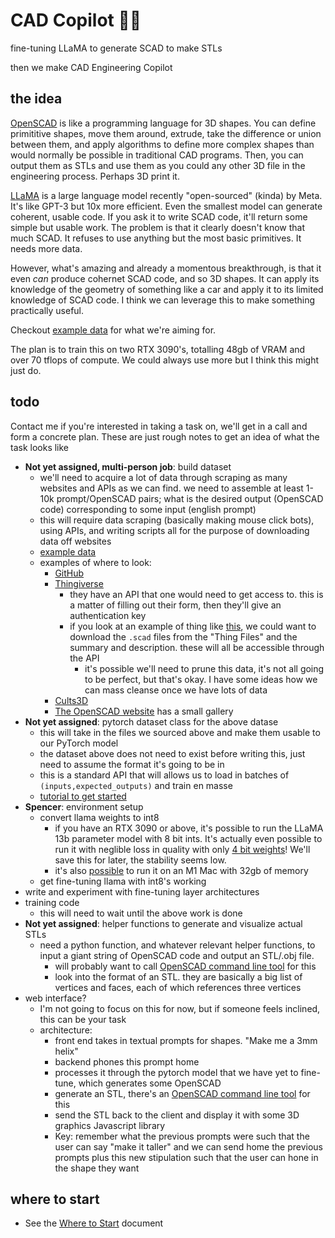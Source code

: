 # CAD Copilot 🔧🦙
fine-tuning LLaMA to generate SCAD to make STLs

then we make CAD Engineering Copilot

## the idea
[OpenSCAD](https://openscad.org/) is like a programming language for 3D shapes. You can define primititive shapes, move them around, extrude, take the difference or union between them, and apply algorithms to define more complex shapes than would normally be possible in traditional CAD programs. Then, you can output them as STLs and use them as you could any other 3D file in the engineering process. Perhaps 3D print it.

[LLaMA](https://github.com/facebookresearch/llama) is a large language model recently "open-sourced" (kinda) by Meta. It's like GPT-3 but 10x more efficient. Even the smallest model can generate coherent, usable code. If you ask it to write SCAD code, it'll return some simple but usable work. The problem is that it clearly doesn't know that much SCAD. It refuses to use anything but the most basic primitives. It needs more data.

However, what's amazing and already a momentous breakthrough, is that it even *can* produce cohernet SCAD code, and so 3D shapes. It can apply its knowledge of the geometry of something like a car and apply it to its limited knowledge of SCAD code. I think we can leverage this to make something practically useful.

Checkout [example data](https://github.com/spencerhhubert/cad-copilot/blob/main/assets/example_data.md) for what we're aiming for.

The plan is to train this on two RTX 3090's, totalling 48gb of VRAM and over 70 tflops of compute. We could always use more but I think this might just do.

## todo
Contact me if you're interested in taking a task on, we'll get in a call and form a concrete plan. These are just rough notes to get an idea of what the task looks like
- **Not yet assigned, multi-person job**: build dataset
  - we'll need to acquire a lot of data through scraping as many websites and APIs as we can find. we need to assemble at least 1-10k prompt/OpenSCAD pairs; what is the desired output (OpenSCAD code) corresponding to some input (english prompt)
  - this will require data scraping (basically making mouse click bots), using APIs, and writing scripts all for the purpose of downloading data off websites
  - [example data](https://github.com/spencerhhubert/cad-copilot/blob/main/assets/example_data.md)
  - examples of where to look:
    - [GitHub](https://github.com/search?q=language%3AOpenSCAD&type=Repositories&ref=advsearch&l=OpenSCAD&l=)
    - [Thingiverse](https://www.thingiverse.com/search?q=scad&page=1&type=things&sort=relevant) 
      - they have an API that one would need to get access to. this is a matter of filling out their form, then they'll give an authentication key
      - if you look at an example of thing like [this](https://www.thingiverse.com/thing:40410), we could want to download the `.scad` files from the "Thing Files" and the summary and description. these will all be accessible through the API
        - it's possible we'll need to prune this data, it's not all going to be perfect, but that's okay. I have some ideas how we can mass cleanse once we have lots of data
    - [Cults3D](https://cults3d.com/en/search?q=scad)
    - [The OpenSCAD website](https://openscad.org/gallery.html) has a small gallery
- **Not yet assigned**: pytorch dataset class for the above datase
  - this will take in the files we sourced above and make them usable to our PyTorch model
  - the dataset above does not need to exist before writing this, just need to assume the format it's going to be in
  - this is a standard API that will allows us to load in batches of `(inputs,expected_outputs)` and train en masse
  - [tutorial to get started](https://pytorch.org/tutorials/beginner/data_loading_tutorial.html)
- **Spencer**: environment setup
    - convert llama weights to int8
      - if you have an RTX 3090 or above, it's possible to run the LLaMA 13b parameter model with 8 bit ints. It's actually even possible to run it with neglible loss in quality with only [4 bit weights](https://rentry.org/llama-tard-v2#bonus-4-4bit-llama-basic-setup)! We'll save this for later, the stability seems low.
      - it's also [possible](https://github.com/ggerganov/llama.cpp) to run it on an M1 Mac with 32gb of memory
    - get fine-tuning llama with int8's working
- write and experiment with fine-tuning layer architectures
- training code
  - this will need to wait until the above work is done
- **Not yet assigned**: helper functions to generate and visualize actual STLs
  - need a python function, and whatever relevant helper functions, to input a giant string of OpenSCAD code and output an STL/.obj file.
    - will probably want to call [OpenSCAD command line tool](https://files.openscad.org/documentation/manual/Using_OpenSCAD_in_a_command_line_environment.html) for this
    - look into the format of an STL. they are basically a big list of vertices and faces, each of which references three vertices
- web interface?
  - I'm not going to focus on this for now, but if someone feels inclined, this can be your task
  - architecture:
    - front end takes in textual prompts for shapes. "Make me a 3mm helix"
    - backend phones this prompt home
    - processes it through the pytorch model that we have yet to fine-tune, which generates some OpenSCAD
    - generate an STL, there's an [OpenSCAD command line tool](https://files.openscad.org/documentation/manual/Using_OpenSCAD_in_a_command_line_environment.html) for this
    - send the STL back to the client and display it with some 3D graphics Javascript library
    - Key: remember what the previous prompts were such that the user can say "make it taller" and we can send home the previous prompts plus this new stipulation such that the user can hone in the shape they want

## where to start
- See the [Where to Start](https://github.com/spencerhhubert/cad-copilot/blob/main/assets/where_to_start.md) document
